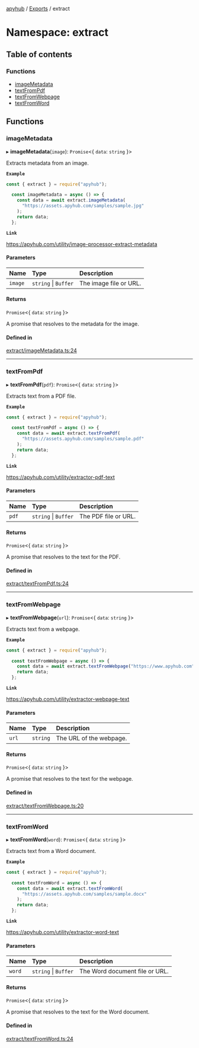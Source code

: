 [apyhub](../README.md) / [Exports](../modules.md) / extract

# Namespace: extract

## Table of contents

### Functions

- [imageMetadata](extract.md#imagemetadata)
- [textFromPdf](extract.md#textfrompdf)
- [textFromWebpage](extract.md#textfromwebpage)
- [textFromWord](extract.md#textfromword)

## Functions

### imageMetadata

▸ **imageMetadata**(`image`): `Promise`<{ `data`: `string`  }\>

Extracts metadata from an image.

**`Example`**

```ts
const { extract } = require("apyhub");

  const imageMetadata = async () => {
    const data = await extract.imageMetadata(
      "https://assets.apyhub.com/samples/sample.jpg"
    );
    return data;
  };
```

**`Link`**

https://apyhub.com/utility/image-processor-extract-metadata

#### Parameters

| Name | Type | Description |
| :------ | :------ | :------ |
| `image` | `string` \| `Buffer` | The image file or URL. |

#### Returns

`Promise`<{ `data`: `string`  }\>

A promise that resolves to the metadata
  for the image.

#### Defined in

[extract/imageMetadata.ts:24](https://github.com/apyhub/apyhub.js/blob/16344fa/src/extract/imageMetadata.ts#L24)

___

### textFromPdf

▸ **textFromPdf**(`pdf`): `Promise`<{ `data`: `string`  }\>

Extracts text from a PDF file.

**`Example`**

```ts
const { extract } = require("apyhub");

  const textFromPdf = async () => {
    const data = await extract.textFromPdf(
      "https://assets.apyhub.com/samples/sample.pdf"
    );
    return data;
  };
```

**`Link`**

https://apyhub.com/utility/extractor-pdf-text

#### Parameters

| Name | Type | Description |
| :------ | :------ | :------ |
| `pdf` | `string` \| `Buffer` | The PDF file or URL. |

#### Returns

`Promise`<{ `data`: `string`  }\>

A promise that resolves to the text for
  the PDF.

#### Defined in

[extract/textFromPdf.ts:24](https://github.com/apyhub/apyhub.js/blob/16344fa/src/extract/textFromPdf.ts#L24)

___

### textFromWebpage

▸ **textFromWebpage**(`url`): `Promise`<{ `data`: `string`  }\>

Extracts text from a webpage.

**`Example`**

```ts
const { extract } = require("apyhub");

  const textFromWebpage = async () => {
    const data = await extract.textFromWebpage("https://www.apyhub.com");
    return data;
  };
```

**`Link`**

https://apyhub.com/utility/extractor-webpage-text

#### Parameters

| Name | Type | Description |
| :------ | :------ | :------ |
| `url` | `string` | The URL of the webpage. |

#### Returns

`Promise`<{ `data`: `string`  }\>

A promise that resolves to the text for
  the webpage.

#### Defined in

[extract/textFromWebpage.ts:20](https://github.com/apyhub/apyhub.js/blob/16344fa/src/extract/textFromWebpage.ts#L20)

___

### textFromWord

▸ **textFromWord**(`word`): `Promise`<{ `data`: `string`  }\>

Extracts text from a Word document.

**`Example`**

```ts
const { extract } = require("apyhub");

  const textFromWord = async () => {
    const data = await extract.textFromWord(
      "https://assets.apyhub.com/samples/sample.docx"
    );
    return data;
  };
```

**`Link`**

https://apyhub.com/utility/extractor-word-text

#### Parameters

| Name | Type | Description |
| :------ | :------ | :------ |
| `word` | `string` \| `Buffer` | The Word document file or URL. |

#### Returns

`Promise`<{ `data`: `string`  }\>

A promise that resolves to the text for
  the Word document.

#### Defined in

[extract/textFromWord.ts:24](https://github.com/apyhub/apyhub.js/blob/16344fa/src/extract/textFromWord.ts#L24)
